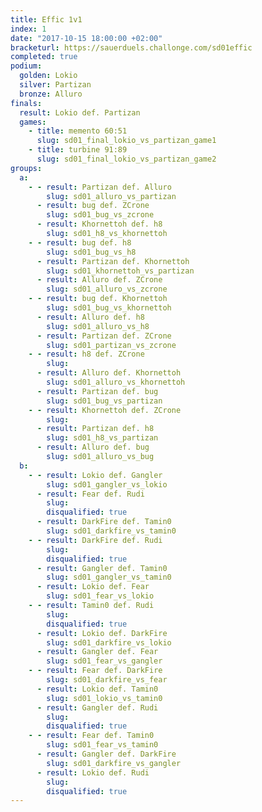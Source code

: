 ```yaml
---
title: Effic 1v1
index: 1
date: "2017-10-15 18:00:00 +02:00"
bracketurl: https://sauerduels.challonge.com/sd01effic
completed: true
podium:
  golden: Lokio
  silver: Partizan
  bronze: Alluro
finals:
  result: Lokio def. Partizan
  games:
    - title: memento 60:51
      slug: sd01_final_lokio_vs_partizan_game1
    - title: turbine 91:89
      slug: sd01_final_lokio_vs_partizan_game2
groups:
  a:
    - - result: Partizan def. Alluro
        slug: sd01_alluro_vs_partizan
      - result: bug def. ZCrone
        slug: sd01_bug_vs_zcrone
      - result: Khornettoh def. h8
        slug: sd01_h8_vs_khornettoh
    - - result: bug def. h8
        slug: sd01_bug_vs_h8
      - result: Partizan def. Khornettoh
        slug: sd01_khornettoh_vs_partizan
      - result: Alluro def. ZCrone
        slug: sd01_alluro_vs_zcrone
    - - result: bug def. Khornettoh
        slug: sd01_bug_vs_khornettoh
      - result: Alluro def. h8
        slug: sd01_alluro_vs_h8
      - result: Partizan def. ZCrone
        slug: sd01_partizan_vs_zcrone
    - - result: h8 def. ZCrone
        slug:
      - result: Alluro def. Khornettoh
        slug: sd01_alluro_vs_khornettoh
      - result: Partizan def. bug
        slug: sd01_bug_vs_partizan
    - - result: Khornettoh def. ZCrone
        slug:
      - result: Partizan def. h8
        slug: sd01_h8_vs_partizan
      - result: Alluro def. bug
        slug: sd01_alluro_vs_bug
  b:
    - - result: Lokio def. Gangler
        slug: sd01_gangler_vs_lokio
      - result: Fear def. Rudi
        slug:
        disqualified: true
      - result: DarkFire def. Tamin0
        slug: sd01_darkfire_vs_tamin0
    - - result: DarkFire def. Rudi
        slug:
        disqualified: true
      - result: Gangler def. Tamin0
        slug: sd01_gangler_vs_tamin0
      - result: Lokio def. Fear
        slug: sd01_fear_vs_lokio
    - - result: Tamin0 def. Rudi
        slug:
        disqualified: true
      - result: Lokio def. DarkFire
        slug: sd01_darkfire_vs_lokio
      - result: Gangler def. Fear
        slug: sd01_fear_vs_gangler
    - - result: Fear def. DarkFire
        slug: sd01_darkfire_vs_fear
      - result: Lokio def. Tamin0
        slug: sd01_lokio_vs_tamin0
      - result: Gangler def. Rudi
        slug:
        disqualified: true
    - - result: Fear def. Tamin0
        slug: sd01_fear_vs_tamin0
      - result: Gangler def. DarkFire
        slug: sd01_darkfire_vs_gangler
      - result: Lokio def. Rudi
        slug:
        disqualified: true
---
```

